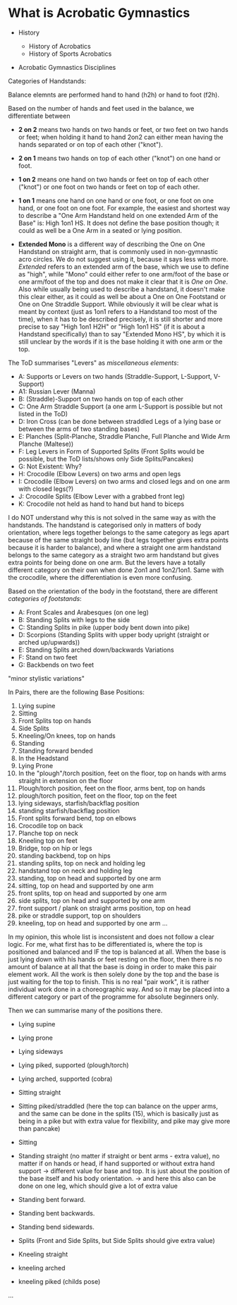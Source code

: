 # What is Acrobatic Gymnastics

* History
    * History of Acrobatics  
    * History of Sports Acrobatics

* Acrobatic Gymnastics Disciplines





Categories of Handstands:

Balance elemnts are performed hand to hand (h2h) or hand to foot (f2h).

Based on the number of hands and feet used in the balance, we differentiate between

* **2 on 2** means two hands on two hands or feet, or two feet on two hands or feet; when holding it hand to hand 2on2 can either mean having the hands separated or on top of each other ("knot").
* **2 on 1** means two hands on top of each other ("knot") on one hand or foot. 
* **1 on 2** means one hand on two hands or feet on top of each other ("knot") or one foot on two hands or feet on top of each other.
* **1 on 1** means one hand on one hand or one foot, or one foot on one hand, or one foot on one foot. For example, the easiest and shortest way to describe a "One Arm Handstand held on one extended Arm of the Base" is: High 1on1 HS. It does not define the base position though; it could as well be a One Arm in a seated or lying position. 

* **Extended Mono** is a different way of describing the One on One Handstand on straight arm, that is commonly used in non-gymnastic acro circles. We do not suggest using it, because it says less with more. *Extended* refers to an extended arm of the base, which we use to define as "high", while "Mono" could either refer to one arm/foot of the base or one arm/foot of the top and does not make it clear that it is *One on One*. Also while usually being used to describe a handstand, it doesn't make this clear either, as it could as well be about a One on One Footstand or One on One Straddle Support. While obviously it will be clear what is meant by context (just as 1on1 refers to a Handstand too most of the time), when it has to be described precisely, it is still shorter and more precise to say "High 1on1 H2H" or "High 1on1 HS" (if it is about a Handstand specifically) than to say "Extended Mono HS", by which it is still unclear by the words if it is the base holding it with one arm or the top. 



The ToD summarises "Levers" as *miscellaneous elements*:

* A: Supports or Levers on two hands (Straddle-Support, L-Support, V-Support)
* A1: Russian Lever (Manna)
* B: (Straddle)-Support on two hands on top of each other
* C: One Arm Straddle Support (a one arm L-Support is possible but not listed in the ToD)
* D: Iron Cross (can be done between straddled Legs of a lying base or between the arms of two standing bases)
* E: Planches (Split-Planche, Straddle Planche, Full Planche and Wide Arm Planche (Maltese))
* F: Leg Levers in Form of Supported Splits (Front Splits would be possible, 
     but the ToD lists/shows only Side Splits/Pancakes)
* G: Not Existent: Why?
* H: Crocodile (Elbow Levers) on two arms and open legs
* I: Crocodile (Elbow Levers) on two arms and closed legs and on one arm with closed legs(?)
* J: Crocodile Splits (Elbow Lever with a grabbed front leg)
* K: Crocodile not held as hand to hand but hand to biceps

I do NOT understand why this is not solved in the same way as with the handstands. The handstand is categorised only in matters of body orientation, where legs together belongs to the same category as legs apart because of the same straight body line (but legs together gives extra points because it is harder to balance), and where a straight one arm handstand belongs to the same category as a straight two arm handstand but gives extra points for being done on one arm. But the levers have a totally different category on their own when done 2on1 and 1on2/1on1. Same with the crocodile, where the differentiation is even more confusing. 

Based on the orientation of the body in the footstand, there are different *categories of footstands*:

* A: Front Scales and Arabesques (on one leg)
* B: Standing Splits with legs to the side
* C: Standing Splits in pike (upper body bent down into pike)
* D: Scorpions (Standing Splits with upper body upright (straight or arched up/upwards))
* E: Standing Splits arched down/backwards Variations
* F: Stand on two feet 
* G: Backbends on two feet


"minor stylistic variations"





In Pairs, there are the following Base Positions:
1. Lying supine
2. Sitting
3. Front Splits top on hands
4. Side Splits
5. Kneeling/On knees, top on hands
6. Standing
7. Standing forward bended
8. In the Headstand
9. Lying Prone
10. In the "plough"/torch position, feet on the floor, top on hands with arms straight in extension on the floor
11. Plough/torch position, feet on the floor, arms bent, top on hands
12. plough/torch position, feet on the floor, top on the feet
13. lying sideways, starfish/backflag position
14. standing starfish/backflag position
15. Front splits forward bend, top on elbows
16. Crocodile top on back
17. Planche top on neck
18. Kneeling top on feet
19. Bridge, top on hip or legs
20. standing backbend, top on hips
21. standing splits, top on neck and holding leg
22. handstand top on neck and holding leg
23. standing, top on head and supported by one arm
24. sitting, top on head and supported by one arm
25. front splits, top on head and supported by one arm
26. side splits, top on head and supported by one arm
27. front support / plank on straight arms position, top on head
28. pike or straddle support, top on shoulders
29. kneeling, top on head and supported by one arm
... 

In my opinion, this whole list is inconsistent and does not follow a clear logic.
For me, what first has to be differentiated is, where the top is positioned and balanced
and IF the top is balanced at all.
When the base is just lying down with his hands or feet resting on the floor,
then there is no amount of balance at all that the base is doing in order to make this pair element work.
All the work is then solely done by the top and the base is just waiting for the top to finish. 
This is no real "pair work", it is rather individual work done in a choreographic way. 
And so it may be placed into a different category or part of the programme for absolute beginners only.

Then we can summarise many of the positions there.

* Lying supine
* Lying prone
* Lying sideways

* Lying piked, supported (plough/torch)
* Lying arched, supported (cobra)

* Sitting straight
* Sitting piked/straddled (here the top can balance on the upper arms, and the same can be done in the splits (15),
which is basically just as being in a pike but with extra value for flexibility, and pike may give more than pancake)
* Sitting 

* Standing straight (no matter if straight or bent arms - extra value), no matter if on hands or head,
if hand supported or without extra hand support -> different value for base and top. 
It is just about the position of the base itself and his body orientation. 
    -> and here this also can be done on one leg, which should give a lot of extra value
* Standing bent forward.
* Standing bent backwards.
* Standing bend sidewards.

* Splits (Front and Side Splits, but Side Splits should give extra value)

* Kneeling straight
* kneeling arched
* kneeling piked (childs pose)

... 
